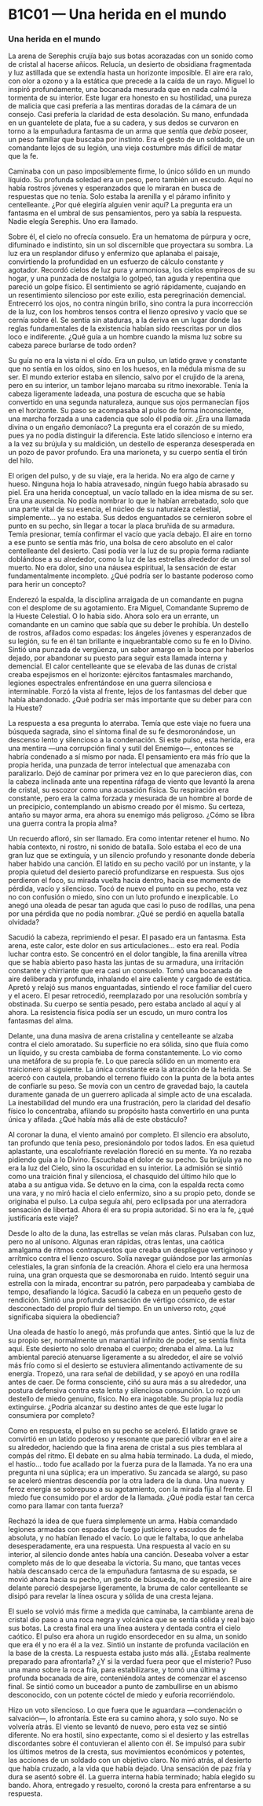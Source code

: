 # B1C01 — Una herida en el mundo

### Una herida en el mundo

La arena de Serephis crujía bajo sus botas acorazadas con un sonido como de cristal al hacerse añicos. Relucía, un desierto de obsidiana fragmentada y luz astillada que se extendía hasta un horizonte imposible. El aire era ralo, con olor a ozono y a la estática que precede a la caída de un rayo. Miguel lo inspiró profundamente, una bocanada mesurada que en nada calmó la tormenta de su interior. Este lugar era honesto en su hostilidad, una pureza de malicia que casi prefería a las mentiras doradas de la cámara de un consejo. Casi prefería la claridad de esta desolación. Su mano, enfundada en un guantelete de plata, fue a su cadera, y sus dedos se curvaron en torno a la empuñadura fantasma de un arma que sentía que *debía* poseer, un peso familiar que buscaba por instinto. Era el gesto de un soldado, de un comandante lejos de su legión, una vieja costumbre más difícil de matar que la fe.

Caminaba con un paso imposiblemente firme, lo único sólido en un mundo líquido. Su profunda soledad era un peso, pero también un escudo. Aquí no había rostros jóvenes y esperanzados que lo miraran en busca de respuestas que no tenía. Solo estaba la arenilla y el páramo infinito y centelleante. ¿Por qué elegiría alguien venir aquí? La pregunta era un fantasma en el umbral de sus pensamientos, pero ya sabía la respuesta. Nadie elegía Serephis. Uno era llamado.

Sobre él, el cielo no ofrecía consuelo. Era un hematoma de púrpura y ocre, difuminado e indistinto, sin un sol discernible que proyectara su sombra. La luz era un resplandor difuso y enfermizo que aplanaba el paisaje, convirtiendo la profundidad en un esfuerzo de cálculo constante y agotador. Recordó cielos de luz pura y armoniosa, los cielos empíreos de su hogar, y una punzada de nostalgia lo golpeó, tan aguda y repentina que pareció un golpe físico. El sentimiento se agrió rápidamente, cuajando en un resentimiento silencioso por este exilio, esta peregrinación demencial. Entrecerró los ojos, no contra ningún brillo, sino contra la pura incorrección de la luz, con los hombros tensos contra el lienzo opresivo y vacío que se cernía sobre él. Se sentía sin ataduras, a la deriva en un lugar donde las reglas fundamentales de la existencia habían sido reescritas por un dios loco e indiferente. ¿Qué guía a un hombre cuando la misma luz sobre su cabeza parece burlarse de todo orden?

Su guía no era la vista ni el oído. Era un pulso, un latido grave y constante que no sentía en los oídos, sino en los huesos, en la médula misma de su ser. El mundo exterior estaba en silencio, salvo por el crujido de la arena, pero en su interior, un tambor lejano marcaba su ritmo inexorable. Tenía la cabeza ligeramente ladeada, una postura de escucha que se había convertido en una segunda naturaleza, aunque sus ojos permanecían fijos en el horizonte. Su paso se acompasaba al pulso de forma inconsciente, una marcha forzada a una cadencia que solo él podía oír. ¿Era una llamada divina o un engaño demoníaco? La pregunta era el corazón de su miedo, pues ya no podía distinguir la diferencia. Este latido silencioso e interno era a la vez su brújula y su maldición, un destello de esperanza desesperada en un pozo de pavor profundo. Era una marioneta, y su cuerpo sentía el tirón del hilo.

El origen del pulso, y de su viaje, era la herida. No era algo de carne y hueso. Ninguna hoja lo había atravesado, ningún fuego había abrasado su piel. Era una herida conceptual, un vacío tallado en la idea misma de su ser. Era una ausencia. No podía nombrar lo que le habían arrebatado, solo que una parte vital de su esencia, el núcleo de su naturaleza celestial, simplemente… ya no estaba. Sus dedos enguantados se cernieron sobre el punto en su pecho, sin llegar a tocar la placa bruñida de su armadura. Temía presionar, temía confirmar el vacío que yacía debajo. El aire en torno a ese punto se sentía más frío, una bolsa de cero absoluto en el calor centelleante del desierto. Casi podía ver la luz de su propia forma radiante doblándose a su alrededor, como la luz de las estrellas alrededor de un sol muerto. No era dolor, sino una náusea espiritual, la sensación de estar fundamentalmente incompleto. ¿Qué podría ser lo bastante poderoso como para herir un concepto?

Enderezó la espalda, la disciplina arraigada de un comandante en pugna con el desplome de su agotamiento. Era Miguel, Comandante Supremo de la Hueste Celestial. O lo había sido. Ahora solo era un errante, un comandante en un camino que sabía que su deber le prohibía. Un destello de rostros, afilados como espadas: los ángeles jóvenes y esperanzados de su legión, su fe en él tan brillante e inquebrantable como su fe en lo Divino. Sintió una punzada de vergüenza, un sabor amargo en la boca por haberlos dejado, por abandonar su puesto para seguir esta llamada interna y demencial. El calor centelleante que se elevaba de las dunas de cristal creaba espejismos en el horizonte: ejércitos fantasmales marchando, legiones espectrales enfrentándose en una guerra silenciosa e interminable. Forzó la vista al frente, lejos de los fantasmas del deber que había abandonado. ¿Qué podría ser más importante que su deber para con la Hueste?

La respuesta a esa pregunta lo aterraba. Temía que este viaje no fuera una búsqueda sagrada, sino el síntoma final de su fe desmoronándose, un descenso lento y silencioso a la condenación. Si este pulso, esta herida, era una mentira —una corrupción final y sutil del Enemigo—, entonces se habría condenado a sí mismo por nada. El pensamiento era más frío que la propia herida, una punzada de terror intelectual que amenazaba con paralizarlo. Dejó de caminar por primera vez en lo que parecieron días, con la cabeza inclinada ante una repentina ráfaga de viento que levantó la arena de cristal, su escozor como una acusación física. Su respiración era constante, pero era la calma forzada y mesurada de un hombre al borde de un precipicio, contemplando un abismo creado por él mismo. Su certeza, antaño su mayor arma, era ahora su enemigo más peligroso. ¿Cómo se libra una guerra contra la propia alma?

Un recuerdo afloró, sin ser llamado. Era como intentar retener el humo. No había contexto, ni rostro, ni sonido de batalla. Solo estaba el eco de una gran luz que se extinguía, y un silencio profundo y resonante donde debería haber habido una canción. El latido en su pecho vaciló por un instante, y la propia quietud del desierto pareció profundizarse en respuesta. Sus ojos perdieron el foco, su mirada vuelta hacia dentro, hacia ese momento de pérdida, vacío y silencioso. Tocó de nuevo el punto en su pecho, esta vez no con confusión o miedo, sino con un luto profundo e inexplicable. Lo anegó una oleada de pesar tan aguda que casi lo puso de rodillas, una pena por una pérdida que no podía nombrar. ¿Qué se perdió en aquella batalla olvidada?

Sacudió la cabeza, reprimiendo el pesar. El pasado era un fantasma. Esta arena, este calor, este dolor en sus articulaciones… esto era real. Podía luchar contra esto. Se concentró en el dolor tangible, la fina arenilla vítrea que se había abierto paso hasta las juntas de su armadura, una irritación constante y chirriante que era casi un consuelo. Tomó una bocanada de aire deliberada y profunda, inhalando el aire caliente y cargado de estática. Apretó y relajó sus manos enguantadas, sintiendo el roce familiar del cuero y el acero. El pesar retrocedió, reemplazado por una resolución sombría y obstinada. Su cuerpo se sentía pesado, pero estaba anclado al aquí y al ahora. La resistencia física podía ser un escudo, un muro contra los fantasmas del alma.

Delante, una duna masiva de arena cristalina y centelleante se alzaba contra el cielo amoratado. Su superficie no era sólida, sino que fluía como un líquido, y su cresta cambiaba de forma constantemente. Lo vio como una metáfora de su propia fe. Lo que parecía sólido en un momento era traicionero al siguiente. La única constante era la atracción de la herida. Se acercó con cautela, probando el terreno fluido con la punta de la bota antes de confiarle su peso. Se movía con un centro de gravedad bajo, la cautela duramente ganada de un guerrero aplicada al simple acto de una escalada. La inestabilidad del mundo era una frustración, pero la claridad del desafío físico lo concentraba, afilando su propósito hasta convertirlo en una punta única y afilada. ¿Qué había más allá de este obstáculo?

Al coronar la duna, el viento amainó por completo. El silencio era absoluto, tan profundo que tenía peso, presionándolo por todos lados. En esa quietud aplastante, una escalofriante revelación floreció en su mente. Ya no rezaba pidiendo guía a lo Divino. Escuchaba el dolor de su pecho. Su brújula ya no era la luz del Cielo, sino la oscuridad en su interior. La admisión se sintió como una traición final y silenciosa, el chasquido del último hilo que lo ataba a su antigua vida. Se detuvo en la cima, con la espalda recta como una vara, y no miró hacia el cielo enfermizo, sino a su propio peto, donde se originaba el pulso. La culpa seguía ahí, pero eclipsada por una aterradora sensación de libertad. Ahora él era su propia autoridad. Si no era la fe, ¿qué justificaría este viaje?

Desde lo alto de la duna, las estrellas se veían más claras. Pulsaban con luz, pero no al unísono. Algunas eran rápidas, otras lentas, una caótica amalgama de ritmos contrapuestos que creaba un despliegue vertiginoso y arrítmico contra el lienzo oscuro. Solía navegar guiándose por las armonías celestiales, la gran sinfonía de la creación. Ahora el cielo era una hermosa ruina, una gran orquesta que se desmoronaba en ruido. Intentó seguir una estrella con la mirada, encontrar su patrón, pero parpadeaba y cambiaba de tempo, desafiando la lógica. Sacudió la cabeza en un pequeño gesto de rendición. Sintió una profunda sensación de vértigo cósmico, de estar desconectado del propio fluir del tiempo. En un universo roto, ¿qué significaba siquiera la obediencia?

Una oleada de hastío lo anegó, más profunda que antes. Sintió que la luz de su propio ser, normalmente un manantial infinito de poder, se sentía finita aquí. Este desierto no solo drenaba el cuerpo; drenaba el alma. La luz ambiental pareció atenuarse ligeramente a su alrededor, el aire se volvió más frío como si el desierto se estuviera alimentando activamente de su energía. Tropezó, una rara señal de debilidad, y se apoyó en una rodilla antes de caer. De forma consciente, ciñó su aura más a su alrededor, una postura defensiva contra esta lenta y silenciosa consunción. Lo rozó un destello de miedo genuino, físico. No era inagotable. Su propia luz podía extinguirse. ¿Podría alcanzar su destino antes de que este lugar lo consumiera por completo?

Como en respuesta, el pulso en su pecho se aceleró. El latido grave se convirtió en un latido poderoso y resonante que pareció vibrar en el aire a su alrededor, haciendo que la fina arena de cristal a sus pies temblara al compás del ritmo. El debate en su alma había terminado. La duda, el miedo, el hastío… todo fue acallado por la fuerza pura de la llamada. Ya no era una pregunta ni una súplica; era un imperativo. Su zancada se alargó, su paso se aceleró mientras descendía por la otra ladera de la duna. Una nueva y feroz energía se sobrepuso a su agotamiento, con la mirada fija al frente. El miedo fue consumido por el ardor de la llamada. ¿Qué podía estar tan cerca como para llamar con tanta fuerza?

Rechazó la idea de que fuera simplemente un arma. Había comandado legiones armadas con espadas de fuego justiciero y escudos de fe absoluta, y no habían llenado el vacío. Lo que le faltaba, lo que anhelaba desesperadamente, era una respuesta. Una respuesta al vacío en su interior, al silencio donde antes había una canción. Deseaba volver a estar completo más de lo que deseaba la victoria. Su mano, que tantas veces había descansado cerca de la empuñadura fantasma de su espada, se movió ahora hacia su pecho, un gesto de búsqueda, no de agresión. El aire delante pareció despejarse ligeramente, la bruma de calor centelleante se disipó para revelar la línea oscura y sólida de una cresta lejana.

El suelo se volvió más firme a medida que caminaba, la cambiante arena de cristal dio paso a una roca negra y volcánica que se sentía sólida y real bajo sus botas. La cresta final era una línea austera y dentada contra el cielo caótico. El pulso era ahora un rugido ensordecedor en su alma, un sonido que era él y no era él a la vez. Sintió un instante de profunda vacilación en la base de la cresta. La respuesta estaba justo más allá. ¿Estaba realmente preparado para afrontarla? ¿Y si la verdad fuera peor que el misterio? Puso una mano sobre la roca fría, para estabilizarse, y tomó una última y profunda bocanada de aire, conteniéndola antes de comenzar el ascenso final. Se sintió como un buceador a punto de zambullirse en un abismo desconocido, con un potente cóctel de miedo y euforia recorriéndolo.

Hizo un voto silencioso. Lo que fuera que le aguardara —condenación o salvación—, lo afrontaría. Este era su camino ahora, y solo suyo. No se volvería atrás. El viento se levantó de nuevo, pero esta vez se sintió diferente. No era hostil, sino expectante, como si el desierto y las estrellas discordantes sobre él contuvieran el aliento con él. Se impulsó para subir los últimos metros de la cresta, sus movimientos económicos y potentes, las acciones de un soldado con un objetivo claro. No miró atrás, al desierto que había cruzado, a la vida que había dejado. Una sensación de paz fría y dura se asentó sobre él. La guerra interna había terminado; había elegido su bando. Ahora, entregado y resuelto, coronó la cresta para enfrentarse a su respuesta.